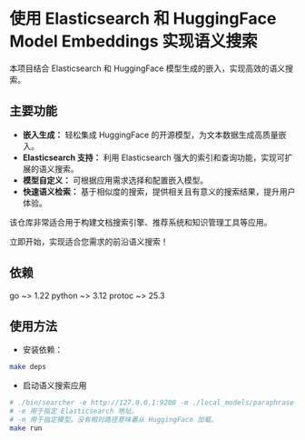 # 使用 Elasticsearch 和 HuggingFace Model Embeddings 实现语义搜索  

本项目结合 Elasticsearch 和 HuggingFace 模型生成的嵌入，实现高效的语义搜索。  

## 主要功能  
- **嵌入生成：** 轻松集成 HuggingFace 的开源模型，为文本数据生成高质量嵌入。  
- **Elasticsearch 支持：** 利用 Elasticsearch 强大的索引和查询功能，实现可扩展的语义搜索。  
- **模型自定义：** 可根据应用需求选择和配置嵌入模型。  
- **快速语义检索：** 基于相似度的搜索，提供相关且有意义的搜索结果，提升用户体验。  

该仓库非常适合用于构建文档搜索引擎、推荐系统和知识管理工具等应用。  

立即开始，实现适合您需求的前沿语义搜索！

## 依赖
go ~> 1.22
python ~> 3.12
protoc ~> 25.3

## 使用方法
- 安装依赖：
```bash
make deps
```

- 启动语义搜索应用
```bash
# ./bin/searcher -e http://127.0.0.1:9200 -m ./local_models/paraphrase-multilingual-MiniLM-L12-v2
# -e 用于指定 Elasticsearch 地址。
# -m 用于指定模型。没有相对路径意味着从 HuggingFace 加载。
make run
```